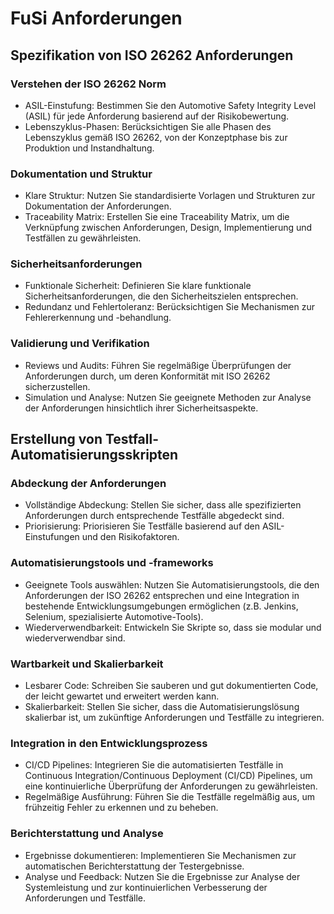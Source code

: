 # FuSi Anforderungen

## Spezifikation von ISO 26262 Anforderungen

### Verstehen der ISO 26262 Norm
- ASIL-Einstufung: Bestimmen Sie den Automotive Safety Integrity Level (ASIL) für jede Anforderung basierend auf der Risikobewertung.
- Lebenszyklus-Phasen: Berücksichtigen Sie alle Phasen des Lebenszyklus gemäß ISO 26262, von der Konzeptphase bis zur Produktion und Instandhaltung.

### Dokumentation und Struktur
- Klare Struktur: Nutzen Sie standardisierte Vorlagen und Strukturen zur Dokumentation der Anforderungen.
- Traceability Matrix: Erstellen Sie eine Traceability Matrix, um die Verknüpfung zwischen Anforderungen, Design, Implementierung und Testfällen zu gewährleisten.

### Sicherheitsanforderungen
- Funktionale Sicherheit: Definieren Sie klare funktionale Sicherheitsanforderungen, die den Sicherheitszielen entsprechen.
- Redundanz und Fehlertoleranz: Berücksichtigen Sie Mechanismen zur Fehlererkennung und -behandlung.

### Validierung und Verifikation
- Reviews und Audits: Führen Sie regelmäßige Überprüfungen der Anforderungen durch, um deren Konformität mit ISO 26262 sicherzustellen.
- Simulation und Analyse: Nutzen Sie geeignete Methoden zur Analyse der Anforderungen hinsichtlich ihrer Sicherheitsaspekte.

## Erstellung von Testfall-Automatisierungsskripten

### Abdeckung der Anforderungen
- Vollständige Abdeckung: Stellen Sie sicher, dass alle spezifizierten Anforderungen durch entsprechende Testfälle abgedeckt sind.
- Priorisierung: Priorisieren Sie Testfälle basierend auf den ASIL-Einstufungen und den Risikofaktoren.

### Automatisierungstools und -frameworks
- Geeignete Tools auswählen: Nutzen Sie Automatisierungstools, die den Anforderungen der ISO 26262 entsprechen und eine Integration in bestehende Entwicklungsumgebungen ermöglichen (z.B. Jenkins, Selenium, spezialisierte Automotive-Tools).
- Wiederverwendbarkeit: Entwickeln Sie Skripte so, dass sie modular und wiederverwendbar sind.

### Wartbarkeit und Skalierbarkeit
- Lesbarer Code: Schreiben Sie sauberen und gut dokumentierten Code, der leicht gewartet und erweitert werden kann.
- Skalierbarkeit: Stellen Sie sicher, dass die Automatisierungslösung skalierbar ist, um zukünftige Anforderungen und Testfälle zu integrieren.

### Integration in den Entwicklungsprozess
- CI/CD Pipelines: Integrieren Sie die automatisierten Testfälle in Continuous Integration/Continuous Deployment (CI/CD) Pipelines, um eine kontinuierliche Überprüfung der Anforderungen zu gewährleisten.
- Regelmäßige Ausführung: Führen Sie die Testfälle regelmäßig aus, um frühzeitig Fehler zu erkennen und zu beheben.

### Berichterstattung und Analyse
- Ergebnisse dokumentieren: Implementieren Sie Mechanismen zur automatischen Berichterstattung der Testergebnisse.
- Analyse und Feedback: Nutzen Sie die Ergebnisse zur Analyse der Systemleistung und zur kontinuierlichen Verbesserung der Anforderungen und Testfälle.